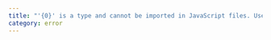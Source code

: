 ```yaml
---
title: "'{0}' is a type and cannot be imported in JavaScript files. Use '{1}' in a JSDoc type annotation."
category: error
---
```

